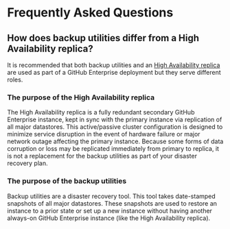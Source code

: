 # Frequently Asked Questions

## How does backup utilities differ from a High Availability replica?
It is recommended that both backup utilities and an [High Availability replica][1]
are used as part of a GitHub Enterprise deployment but they serve different roles.

### The purpose of the High Availability replica
The High Availability replica is a fully redundant secondary GitHub Enterprise
instance, kept in sync with the primary instance via replication of all major
datastores. This active/passive cluster configuration is designed to minimize
service disruption in the event of hardware failure or major network outage
affecting the primary instance. Because some forms of data corruption or loss may
be replicated immediately from primary to replica, it is not a replacement for
the backup utilities as part of your disaster recovery plan.

### The purpose of the backup utilities
Backup utilities are a disaster recovery tool. This tool takes date-stamped
snapshots of all major datastores. These snapshots are used to restore an instance
to a prior state or set up a new instance without having another always-on GitHub
Enterprise instance (like the High Availability replica).

[1]: https://help.github.com/enterprise/admin/guides/installation/high-availability-cluster-configuration/

